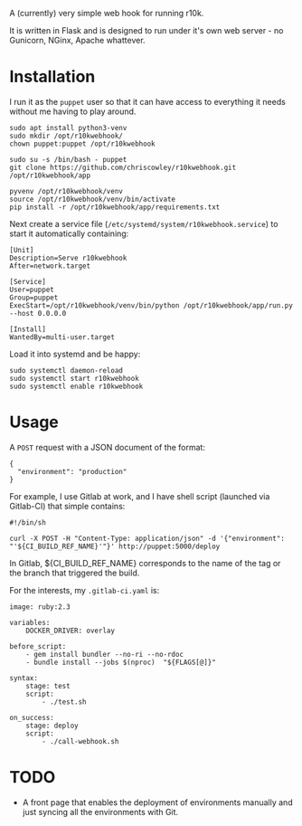
A (currently) very simple web hook for running r10k.

It is written in Flask and is designed to run under it's own web server - no Gunicorn, NGinx, Apache whattever.

# Installation

I run it as the `puppet` user so that it can have access to everything it needs without me having to play around.

```
sudo apt install python3-venv
sudo mkdir /opt/r10kwebhook/
chown puppet:puppet /opt/r10kwebhook

sudo su -s /bin/bash - puppet
git clone https://github.com/chriscowley/r10kwebhook.git /opt/r10kwebhook/app

pyvenv /opt/r10kwebhook/venv
source /opt/r10kwebhook/venv/bin/activate
pip install -r /opt/r10kwebhook/app/requirements.txt
```

Next create a service file (`/etc/systemd/system/r10kwebhook.service`) to start it automatically containing:

```
[Unit]
Description=Serve r10kwebhook
After=network.target

[Service]
User=puppet
Group=puppet
ExecStart=/opt/r10kwebhook/venv/bin/python /opt/r10kwebhook/app/run.py --host 0.0.0.0

[Install]
WantedBy=multi-user.target
```

Load it into systemd and be happy:

```
sudo systemctl daemon-reload
sudo systemctl start r10kwebhook
sudo systemctl enable r10kwebhook
```

# Usage

A `POST` request with a JSON document of the format:

```
{
  "environment": "production"
}
```

For example, I use Gitlab at work, and I have shell script (launched via Gitlab-CI) that simple contains:

```
#!/bin/sh

curl -X POST -H "Content-Type: application/json" -d '{"environment": "'${CI_BUILD_REF_NAME}'"}' http://puppet:5000/deploy
```

In Gitlab, ${CI_BUILD_REF_NAME} corresponds to the name of the tag or the branch that triggered the build.

For the interests, my `.gitlab-ci.yaml` is:

```
image: ruby:2.3

variables:
    DOCKER_DRIVER: overlay

before_script:
    - gem install bundler --no-ri --no-rdoc
    - bundle install --jobs $(nproc)  "${FLAGS[@]}"

syntax:
    stage: test
    script:
        - ./test.sh

on_success:
    stage: deploy
    script:
        - ./call-webhook.sh 
```

# TODO 

- A front page that enables the deployment of environments manually and just syncing all the environments with Git.
